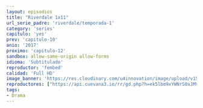```yaml
---
layout: episodios
title: "Riverdale 1x11"
url_serie_padre: 'riverdale/temporada-1'
category: 'series'
capitulo: 'yes'
prev: 'capitulo-10'
anio: '2017'
proximo: 'capitulo-12'
sandbox: allow-same-origin allow-forms
idioma: 'Subtitulado'
reproductor: 'fembed'
calidad: 'Full HD'
image_banner: 'https://res.cloudinary.com/u4innovation/image/upload/v1565152608/maxresdefault-min_vy9nnj.jpg'
reproductores: ["https://api.cuevana3.io/rr/gd.php?h=ek5lbm9xYWNrS0xJMVp5b21KREk0dFBLbjVkaHhkRGdrOG1jbnBpUnhhS1YzSXVhcHF1NHZLZllmSG1TcDVPc2w3Q0FuS08yMTlqSnA2RnJldEsweEplU3FadVkyUT09"]
tags:
- Drama
---
```











